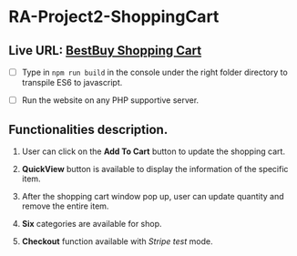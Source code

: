 # RA-Project2-ShoppingCart
## Live URL: [BestBuy Shopping Cart](https://travel-sick-career.000webhostapp.com/)
- [ ] Type in `npm run build` in the console under the right folder directory to transpile ES6 to javascript. 

- [ ] Run the website on any PHP supportive server.

## Functionalities description.

1. User can click on the **Add To Cart** button to update the shopping cart.

2. **QuickView** button is available to display the information of the specific item.

3. After the shopping cart window pop up, user can update quantity and remove the entire item.

4. **Six** categories are available for shop.

5. **Checkout** function available with _Stripe_ *test* mode.
